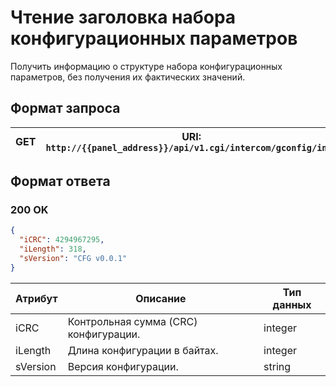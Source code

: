 # Чтение заголовка набора конфигурационных параметров

Получить информацию о структуре набора конфигурационных параметров, без получения их фактических значений.

## Формат запроса

| <format style="" color="Blue"> GET </format>     | URI: `http://{{panel_address}}/api/v1.cgi/intercom/gconfig/info` |
|--------------------------------------------------|------------------------------------------------------------------|

## Формат ответа

### <format style="" color="LawnGreen">200 OK</format> 


<tabs>
<tab title="JSON">

```JSON
{
  "iCRC": 4294967295,
  "iLength": 318,
  "sVersion": "CFG v0.0.1"
}
```
</tab>
</tabs>

| Атрибут  | Описание                              | Тип данных |
|----------|---------------------------------------|------------|
| iCRC     | Контрольная сумма (CRC) конфигурации. | integer    |
| iLength  | Длина конфигурации в байтах.          | integer    |
| sVersion | Версия конфигурации.                  | string     |
